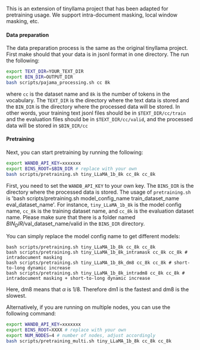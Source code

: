 
This is an extension of tinyllama project that has been adapted for pretraining usage.
We support intra-document masking, local window masking, etc. 

#### Data preparation
The data preparation process is the same as the original tinyllama project.
First make should that your data is in jsonl format in one directory. The run the following:
```bash
export TEXT_DIR=YOUR_TEXT_DIR
export BIN_DIR=OUTPUT_DIR
bash scripts/pajama_processing.sh cc 8k
```
where `cc` is the dataset name and `8k` is the number of tokens in the vocabulary. 
The `TEXT_DIR` is the directory where the text data is stored and the `BIN_DIR` is the directory where the processed data will be stored.
In other words, your training text jsonl files should be in `$TEXT_DIR/cc/train` and the evaluation files should be in `$TEXT_DIR/cc/valid`, and the processed data will be stored in `$BIN_DIR/cc`

#### Pretraining
Next, you can start pretraining by running the following:
```bash
export WANDB_API_KEY=xxxxxxx
export BINS_ROOT=$BIN_DIR # replace with your own
bash scripts/pretraining.sh tiny_LLaMA_1b_8k cc_8k cc_8k
```
First, you need to set the `WANDB_API_KEY` to your own key. The `BINS_DIR` is the directory where the processed data is stored.
The usage of `pretraining.sh` is 'bash scripts/pretraining.sh model_config_name train_dataset_name eval_dataset_name'. For instance, 
`tiny_LLaMA_1b_8k` is the model config name, `cc_8k` is the training dataset name, and `cc_8k` is the evaluation dataset name. 
Please make sure that there is a folder named $BIN_DIR/$val_dataset_name/valid in the `BINS_DIR` directory.


You can simply replace the model config name to get different models:
```
bash scripts/pretraining.sh tiny_LLaMA_1b_8k cc_8k cc_8k
bash scripts/pretraining.sh tiny_LLaMA_1b_8k_intramask cc_8k cc_8k # intradocument masking
bash scripts/pretraining.sh tiny_LLaMA_1b_8k_dm8 cc_8k cc_8k # short-to-long dynamic increase 
bash scripts/pretraining.sh tiny_LLaMA_1b_8k_intradm8 cc_8k cc_8k # intradocument masking + short-to-long dynamic increase
```
Here, dm8 means that $\alpha$ is 1/8. Therefore dm1 is the fastest and dm8 is the slowest.

Alternatively, if you are running on multiple nodes, you can use the following command:
```bash
export WANDB_API_KEY=xxxxxxx
export BINS_ROOT=XXXX # replace with your own
export NUM_NODES=4 # number of nodes, adjust accordingly
bash scripts/pretraining_multi.sh tiny_LLaMA_1b_8k cc_8k cc_8k
```